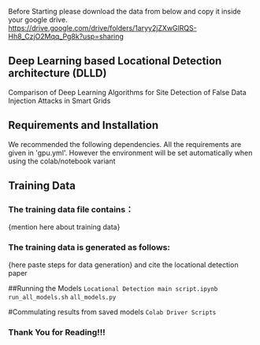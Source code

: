 Before Starting please download the data from below and copy it inside your google drive. 
https://drive.google.com/drive/folders/1aryy2jZXwGlRQS-Hh8_CzjO2Mqq_Pg8k?usp=sharing

## Deep Learning based Locational Detection architecture (DLLD)
Comparison  of  Deep  Learning  Algorithms  for  Site  Detection  of  False  Data Injection Attacks in Smart Grids


## Requirements and Installation
We recommended the following dependencies.
All the requirements are given in 'gpu.yml'. However the environment will be set automatically when using the colab/notebook variant
## Training Data
### The training data file contains：
{mention here about training data}

### The training data is generated as follows:  
{here paste steps for data generation} and cite the locational detection paper


##Running the Models
`Locational Detection main script.ipynb`
`run_all_models.sh`
`all_models.py`



#Commulating results from saved models
`Colab Driver Scripts`


### Thank You for Reading!!!
